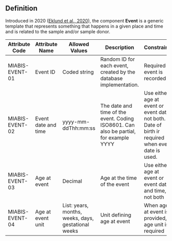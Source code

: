 ## Definition

Introduced in 2020 ([Eklund et al., 2020](https://www.liebertpub.com/doi/10.1089/bio.2019.0129)), the component <strong>Event</strong> is a generic template that represents something that happens in a given place and time and is related to the sample and/or sample donor.

| Attribute Code| Attribute Name| Allowed Values| Description| Constraints| Cardinality|
|---|---|---|---|---|---|
| MIABIS-EVENT-01| Event ID| Coded string| Random ID for each event, created by the database implementation.| Required if event is recorded| 1|
| MIABIS-EVENT-02| Event date and time| yyyy-mm-ddThh:mm:ss| The date and time of the event. Coding ISO8601. Can also be partial, for example YYYY| Use either age at event or event date, not both. Date of birth ir required when event date is used.| 0|
| MIABIS-EVENT-03| Age at event| Decimal| Age at the time of the event| Use either age at event or event date and time, not both| 0|
| MIABIS-EVENT-04| Age at event unit| List: years, months, weeks, days, gestational weeks| Unit defining age at event| When age at event is provided, age unit is required| 0|
